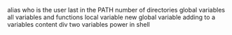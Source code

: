 alias
who is the user
last in the PATH
number of directories
global variables
all variables and functions
local variable
new global variable
adding to a variables content
div two variables
power in shell
